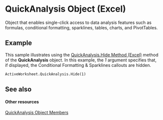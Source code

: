 
# QuickAnalysis Object (Excel)

Object that enables single-click access to data analysis features such as formulas, conditional formatting, sparklines, tables, charts, and PivotTables.


## Example

This sample illustrates using the [QuickAnalysis.Hide Method (Excel)](dc3b805a-8744-1f63-0509-32b8254958b8.md) method of the **QuickAnalysis** object. In this example, the _1_ argument specifies that, if displayed, the Conditional Formatting &amp; Sparklines callouts are hidden.


```vb
ActiveWorksheet.QuickAnalysis.Hide(1)
```


## See also


#### Other resources


[QuickAnalysis Object Members](be4102b8-49b5-e03a-ddfb-6a4e486d9246.md)
